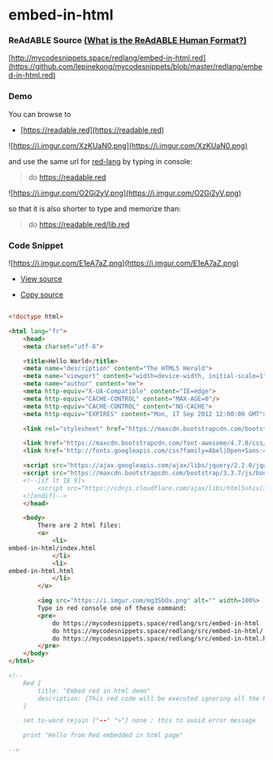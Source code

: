 
# embed-in-html


### ReAdABLE Source [(What is the ReAdABLE Human Format?)](http://readablehumanformat.com)

[http://mycodesnippets.space/redlang/embed-in-html.red](https://github.com/lepinekong/mycodesnippets/blob/master/redlang/embed-in-html.red)


### Demo

You can browse to
- [https://readable.red](https://readable.red)
                        
![https://i.imgur.com/XzKUaN0.png](https://i.imgur.com/XzKUaN0.png)
                    
and use the same url for [red-lang](https://www.red-lang.org/p/download.html) by typing in console: 
>do https://readable.red

![https://i.imgur.com/O2Gi2yV.png](https://i.imgur.com/O2Gi2yV.png)
                    
so that it is also shorter to type and memorize than:
>do https://readable.red/lib.red


### Code Snippet

![https://i.imgur.com/E1eA7aZ.png](https://i.imgur.com/E1eA7aZ.png)
                    
- [View source](https://github.com/lepinekong/mycodesnippets/blob/master/redlang/src/embed-in-html.red)
                        
- [Copy source](https://raw.githubusercontent.com/lepinekong/mycodesnippets/master/redlang/src/embed-in-html.red)
                        


```html

<!doctype html>

<html lang="fr">
    <head>
    <meta charset="utf-8">

    <title>Hello World</title>
    <meta name="description" content="The HTML5 Herald">
    <meta name="viewport" content="width=device-width, initial-scale=1">
    <meta name="author" content="me">
    <meta http-equiv="X-UA-Compatible" content="IE=edge">
    <meta http-equiv="CACHE-CONTROL" content="MAX-AGE=0"/>
    <meta http-equiv="CACHE-CONTROL" content="NO-CACHE">
    <meta http-equiv="EXPIRES" content="Mon, 17 Sep 2012 12:00:00 GMT">    

    <link rel="stylesheet" href="https://maxcdn.bootstrapcdn.com/bootstrap/3.3.7/css/bootstrap.min.css" integrity="sha384-BVYiiSIFeK1dGmJRAkycuHAHRg32OmUcww7on3RYdg4Va+PmSTsz/K68vbdEjh4u" crossorigin="anonymous">

	<link href="https://maxcdn.bootstrapcdn.com/font-awesome/4.7.0/css/font-awesome.min.css" rel="stylesheet" />
	<link href='http://fonts.googleapis.com/css?family=Abel|Open+Sans:400,600' rel='stylesheet'>

    <script src="https://ajax.googleapis.com/ajax/libs/jquery/2.2.0/jquery.min.js"></script>
    <script src="https://maxcdn.bootstrapcdn.com/bootstrap/3.3.7/js/bootstrap.min.js" integrity="sha384-Tc5IQib027qvyjSMfHjOMaLkfuWVxZxUPnCJA7l2mCWNIpG9mGCD8wGNIcPD7Txa" crossorigin="anonymous"></script>
    <!--[if lt IE 9]>
        <script src="https://cdnjs.cloudflare.com/ajax/libs/html5shiv/3.7.3/html5shiv.js"></script>
    <![endif]-->
    </head>

    <body>
        There are 2 html files:
        <u>
            <li>
embed-in-html/index.html
            </li>
            <li>
embed-in-html.html
            </li>
        </u>

        <img src="https://i.imgur.com/mg3SbOx.png" alt="" width=100%>
        Type in red console one of these command:
        <pre>
            do https://mycodesnippets.space/redlang/src/embed-in-html
            do https://mycodesnippets.space/redlang/src/embed-in-html/
            do https://mycodesnippets.space/redlang/src/embed-in-html.html
        </pre>
    </body>
</html>    

<!--
    Red [
        title: "Embed red in html demo"
        description: {This red code will be executed ignoring all the html code above red header}
    ]

    set to-word rejoin ["--" ">"] none ; this to avoid error message

    print "Hello from Red embedded in html page"

-->
        
```


